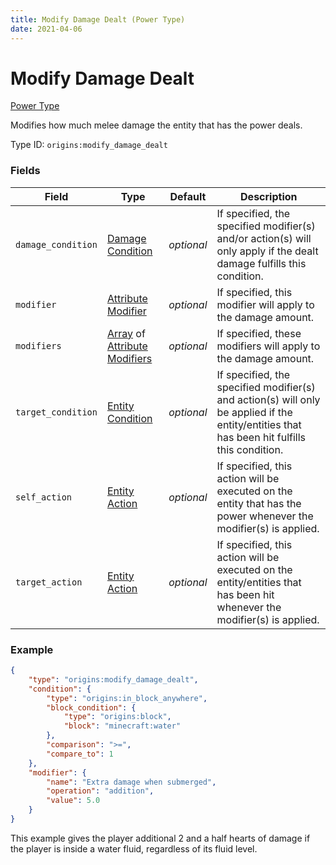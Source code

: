 ```yaml
---
title: Modify Damage Dealt (Power Type)
date: 2021-04-06
---
```


# Modify Damage Dealt

[Power Type](../power_types.md)

Modifies how much melee damage the entity that has the power deals.

Type ID: `origins:modify_damage_dealt`

### Fields

Field  | Type | Default | Description
-------|------|---------|-------------
`damage_condition` | [Damage Condition](../damage_conditions.md) | _optional_ | If specified, the specified modifier(s) and/or action(s) will only apply if the dealt damage fulfills this condition.
`modifier` | [Attribute Modifier](../types/data_types/attribute_modifier.md) | _optional_ | If specified, this modifier will apply to the damage amount.
`modifiers` | [Array](../types/data_types/array.md) of [Attribute Modifiers](../types/data_types/attribute_modifier.md) | _optional_ | If specified, these modifiers will apply to the damage amount.
`target_condition` | [Entity Condition](../entity_conditions.md) | _optional_ | If specified, the specified modifier(s) and action(s) will only be applied if the entity/entities that has been hit fulfills this condition.
`self_action` | [Entity Action](../entity_actions.md) | _optional_ | If specified, this action will be executed on the entity that has the power whenever the modifier(s) is applied.
`target_action` | [Entity Action](../entity_actions.md) | _optional_ | If specified, this action will be executed on the entity/entities that has been hit whenever the modifier(s) is applied.


### Example
```json
{
    "type": "origins:modify_damage_dealt",
    "condition": {
        "type": "origins:in_block_anywhere",
        "block_condition": {
            "type": "origins:block",
            "block": "minecraft:water"
        },
        "comparison": ">=",
        "compare_to": 1
    },
    "modifier": {
        "name": "Extra damage when submerged",
        "operation": "addition",
        "value": 5.0
    }
}
```
This example gives the player additional 2 and a half hearts of damage if the player is inside a water fluid, regardless of its fluid level.